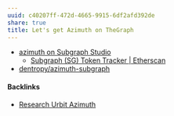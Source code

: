 ```yaml
---
uuid: c40207ff-472d-4665-9915-6df2afd392de
share: true
title: Let's get Azimuth on TheGraph
---
```

* [azimuth on Subgraph Studio](https://thegraph.com/studio/subgraph/azimuth/)
	* [Subgraph (SG) Token Tracker | Etherscan](https://etherscan.io/token/0x24e36639b3a3aaa9c928a8a6f12d34f942f1ab67?a=71968901578036456254557234817353942547360188535899627255178822577306751067208)
* [dentropy/azimuth-subgraph](https://github.com/dentropy/azimuth-subgraph)

#### Backlinks

* [Research Urbit Azimuth](/b11a89f3-29d0-4a6f-a0a7-6e34675b52e6)